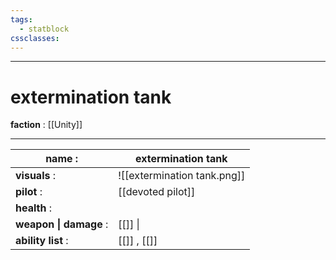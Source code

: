 ```yaml
---
tags:
  - statblock
cssclasses:
---
```

---
# extermination tank

**faction** : [[Unity]]

---

| **name** :             | extermination tank          |
| ---------------------- | --------------------------- |
| **visuals** :          | ![[extermination tank.png]] |
| **pilot** :            | [[devoted pilot]]           |
| **health** :           |                             |
| **weapon \| damage** : | [[]] \|                     |
| **ability list** :     | [[]] , [[]]                 |



